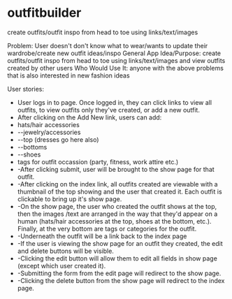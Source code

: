 # outfitbuilder
create outfits/outfit inspo from head to toe using links/text/images 

Problem: User doesn't don't know what to wear/wants to update their wardrobe/create new outfit ideas/inspo
General App Idea/Purpose: create outfits/outfit inspo from head to toe using links/text/images and view outfits created by other users
Who Would Use It: anyone with the above problems that is also interested in new fashion ideas

User stories:
* User logs in to page. Once logged in, they can click links to view all outfits, to view outfits only they've created, or add a new outfit. 
* After clicking on the Add New link, users can add:
* hats/hair accessories
* --jewelry/accessories
* --top (dresses go here also)
* --bottoms
* --shoes
* tags for outfit occassion (party, fitness, work attire etc.)
* -After clicking submit, user will be brought to the show page for that outfit.
* -After clicking on the index link, all outfits created are viewable with a thumbnail of the top showing and the  user that created it. Each outfit is clickable to bring up it's show page.
* -On the show page, the user who created the outfit shows at the top, then the images /text are arranged in the way that they'd appear on a human (hats/hair accessories at the top, shoes at the bottom, etc.). Finally, at the very bottom are tags or categories for the outfit.
* -Underneath the outfit will be a link back to the index page
* -If the user is viewing the show page for an outfit they created, the edit and delete buttons will be visible.
* -Clicking the edit button will allow them to edit all fields in show page (except which user created it). 
* -Submitting the form from the edit page will redirect to the show page.
* -Clicking the delete button from the show page will redirect to the index page.